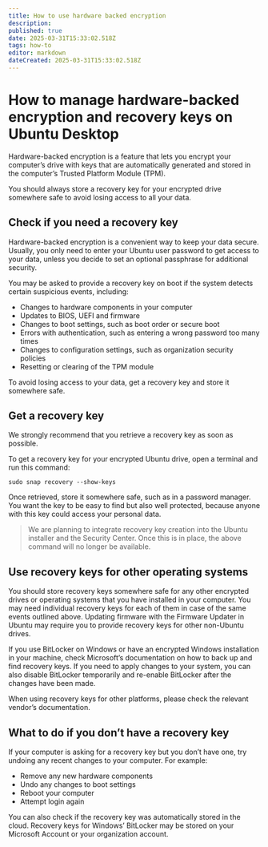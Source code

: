 ```yaml
---
title: How to use hardware backed encryption
description: 
published: true
date: 2025-03-31T15:33:02.518Z
tags: how-to
editor: markdown
dateCreated: 2025-03-31T15:33:02.518Z
---
```


# How to manage hardware-backed encryption and recovery keys on Ubuntu Desktop


Hardware-backed encryption is a feature that lets you encrypt your computer’s drive with keys that are automatically generated and stored in the computer’s Trusted Platform Module (TPM).

You should always store a recovery key for your encrypted drive somewhere safe to avoid losing access to all your data.

## Check if you need a recovery key

Hardware-backed encryption is a convenient way to keep your data secure. Usually, you only need to enter your Ubuntu user password to get access to your data, unless you decide to set an optional passphrase for additional security.

You may be asked to provide a recovery key on boot if the system detects certain suspicious events, including:

* Changes to hardware components in your computer
* Updates to BIOS, UEFI and firmware
* Changes to boot settings, such as boot order or secure boot
* Errors with authentication, such as entering a wrong password too many times
* Changes to configuration settings, such as organization security policies
* Resetting or clearing of the TPM module

To avoid losing access to your data, get a recovery key and store it somewhere safe.

## Get a recovery key

We strongly recommend that you retrieve a recovery key as soon as possible.

To get a recovery key for your encrypted Ubuntu drive, open a terminal and run this command:

```
sudo snap recovery --show-keys
```

Once retrieved, store it somewhere safe, such as in a password manager. You want the key to be easy to find but also well protected, because anyone with this key could access your personal data.

> We are planning to integrate recovery key creation into the Ubuntu installer and the Security Center. Once this is in place, the above command will no longer be available.

## Use recovery keys for other operating systems

You should store recovery keys somewhere safe for any other encrypted drives or operating systems that you have installed in your computer. You may need individual recovery keys for each of them in case of the same events outlined above. Updating firmware with the Firmware Updater in Ubuntu may require you to provide recovery keys for other non-Ubuntu drives.

If you use BitLocker on Windows or have an encrypted Windows installation in your machine, check Microsoft’s documentation on how to back up and find recovery keys. If you need to apply changes to your system, you can also disable BitLocker temporarily and re-enable BitLocker after the changes have been made.

When using recovery keys for other platforms, please check the relevant vendor’s documentation.

## What to do if you don’t have a recovery key

If your computer is asking for a recovery key but you don’t have one, try undoing any recent changes to your computer. For example:

* Remove any new hardware components
* Undo any changes to boot settings
* Reboot your computer
* Attempt login again

You can also check if the recovery key was automatically stored in the cloud. Recovery keys for Windows’ BitLocker may be stored on your Microsoft Account or your organization account.